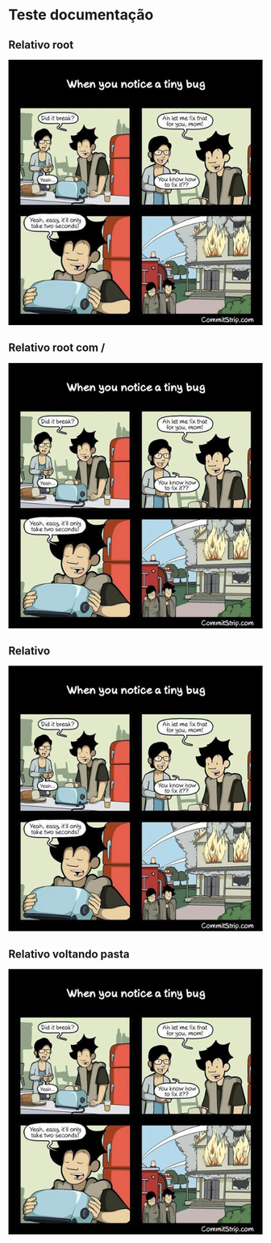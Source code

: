 # Teste documentação

## Relativo root
![imagem 1](doc/assets/imagem.jpeg)


## Relativo root com /
![imagem 1](/doc/assets/imagem.jpeg)

## Relativo
![imagem 1](assets/imagem.jpeg)

## Relativo voltando pasta
![imagem 1](../doc/assets/imagem.jpeg)